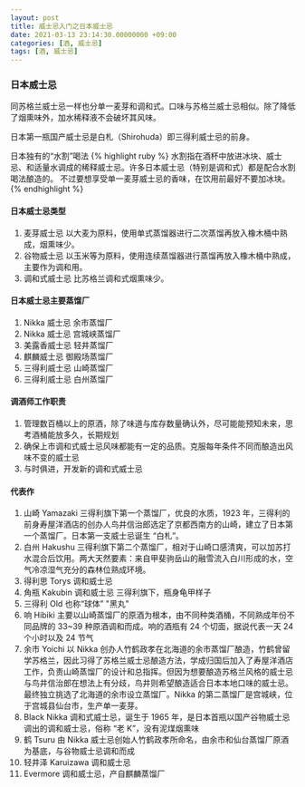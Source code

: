 ```yaml
---
layout: post
title: 威士忌入门之日本威士忌
date: 2021-03-13 23:14:30.00000000 +09:00
categories: [酒, 威士忌]
tags: [酒, 威士忌]
---
```


### 日本威士忌

同苏格兰威士忌一样也分单一麦芽和调和式。口味与苏格兰威士忌相似。除了降低了烟熏味外，加水稀释液不会破坏其风味。

日本第一瓶国产威士忌是白札（Shirohuda）即三得利威士忌的前身。

日本独有的“水割”喝法
{% highlight ruby %}
水割指在酒杯中放进冰块、威士忌、和适量水调成的稀释威士忌。许多日本威士忌（特别是调和式）都是配合水割喝法酿造的。
不过要想享受单一麦芽威士忌的香味，在饮用前最好不要加冰块。
{% endhighlight %}

#### 日本威士忌类型

1. 麦芽威士忌 以大麦为原料，使用单式蒸馏器进行二次蒸馏再放入橡木桶中熟成，烟熏味少。
2. 谷物威士忌 以玉米等为原料，使用连续蒸馏器进行蒸馏再放入橡木桶中熟成，主要作为调和用。
3. 调和式威士忌 比苏格兰调和式烟熏味少。

#### 日本威士忌主要蒸馏厂

1. Nikka 威士忌 余市蒸馏厂
2. Nikka 威士忌 宫城峡蒸馏厂
3. 美露香威士忌 轻井蒸馏厂
4. 麒麟威士忌 御殿场蒸馏厂
5. 三得利威士忌 山崎蒸馏厂
6. 三得利威士忌 白州蒸馏厂

#### 调酒师工作职责

1. 管理数百桶以上的原酒，除了味道与库存数量确认外，尽可能能预知未来，思考酒桶能放多久，长期规划
2. 确保上市调和式威士忌风味都能有一定的品质。克服每年条件不同而酿造出风味不变的威士忌
3. 与时俱进，开发新的调和式威士忌

#### 代表作

1. 山崎 Yamazaki 三得利旗下第一个蒸馏厂，优良的水质，1923 年，三得利的前身寿屋洋酒店的创办人鸟井信治郎选定了京都西南方的山崎，建立了日本第一个蒸馏厂。日本第一支威士忌诞生 “白札”。
2. 白州 Hakushu 三得利旗下第二个蒸馏厂，相对于山崎口感清爽，可以加苏打水混合后饮用。两大天然要素：来自甲斐驹岳山的融雪流入白川形成的水，空气冷凉湿气充分的森林位熟成环境。
3. 得利思 Torys 调和威士忌
4. 角瓶 Kakubin 调和威士忌 三得利旗下，瓶身龟甲样子
5. 三得利 Old 也称“球体” "黑丸"
6. 响 Hibiki 主要以山崎蒸馏厂的原酒为根本，由不同种类酒桶，不同熟成年份不同品牌的 33~39 种原酒调和而成。响的酒瓶有 24 个切面，据说代表一天 24 个小时以及 24 节气
7. 余市 Yoichi 以 Nikka 创办人竹鹤政孝在北海道的余市蒸馏厂酿造，竹鹤曾留学苏格兰，因此习得了苏格兰威士忌酿造方法，学成归国后加入了寿屋洋酒店工作，负责山崎蒸馏厂的设计和总指挥。但因为想要酿造苏格兰风格的威士忌与鸟井信治郎在想法上有分歧，鸟井则希望酿造适合日本本地口味的威士忌。
   最终独立挑选了北海道的余市设立蒸馏厂。Nikka 的第二蒸馏厂是宫城峡，位于宫城县仙台市，生产单一麦芽。
8. Black Nikka 调和式威士忌，诞生于 1965 年，是日本首瓶以国产谷物威士忌调出的调和威士忌，俗称 “老 K”，没有泥煤烟熏味
9. 鹤 Tsuru 由 Nikka 威士忌创始人竹鹤政孝所命名，由余市和仙台蒸馏厂原酒为基底，与谷物威士忌调和而成
10. 轻井泽 Karuizawa 调和威士忌
11. Evermore 调和威士忌，产自麒麟蒸馏厂
